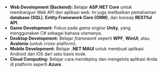 * **Web Development (Backend):** Belajar **ASP.NET Core** untuk membangun Web API dan aplikasi web. Ini juga melibatkan pemahaman **database (SQL)**, **Entity Framework Core (ORM)**, dan konsep **RESTful API**.
* **Game Development:** Fokus pada *game engine* **Unity**, yang menggunakan C# sebagai bahasa utamanya.
* **Desktop Development:** Belajar *framework* seperti **WPF**, **WinUI**, atau **Avalonia** (untuk cross-platform).
* **Mobile Development:** Belajar **.NET MAUI** untuk membuat aplikasi Android dan iOS dari satu basis kode.
* **Cloud Computing:** Belajar cara mendeploy dan mengelola aplikasi Anda di platform seperti **Azure**.